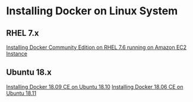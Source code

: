 # Installing Docker on Linux System

## RHEL 7.x

[Installing Docker Community Edition on RHEL 7.6 running on Amazon EC2 Instance](https://github.com/collabnix/dockerlabs/blob/master/beginners/install/RHEL/7.6/README.md)

## Ubuntu 18.x
[Installing Docker 18.09 CE on Ubuntu 18.10](https://github.com/collabnix/dockerlabs/blob/master/beginners/install/ubuntu/18.11/docker-18.09.md)
[Installing Docker 18.06 CE on Ubuntu 18.11](https://github.com/collabnix/dockerlabs/blob/master/beginners/install/ubuntu/18.11/docker-18.06.md)
